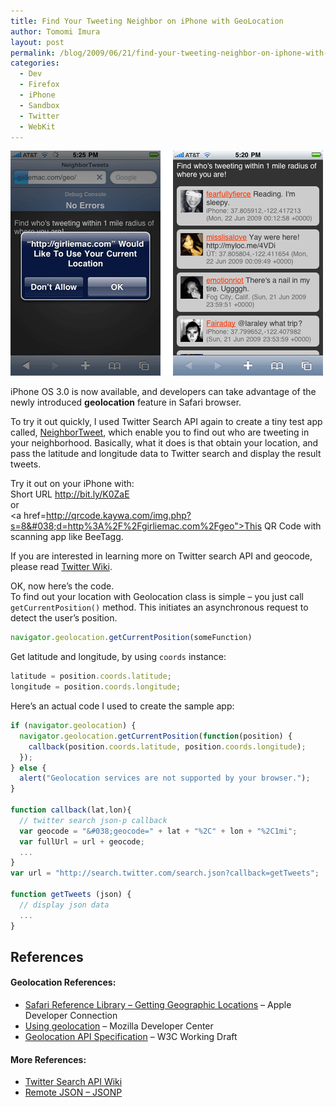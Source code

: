 ```yaml
---
title: Find Your Tweeting Neighbor on iPhone with GeoLocation
author: Tomomi Imura
layout: post
permalink: /blog/2009/06/21/find-your-tweeting-neighbor-on-iphone-with-geolocation/
categories:
  - Dev
  - Firefox
  - iPhone
  - Sandbox
  - Twitter
  - WebKit
---
```

![screenshot][1]

iPhone OS 3.0 is now available, and developers can take advantage of the newly introduced **geolocation** feature in Safari browser.

To try it out quickly, I used Twitter Search API again to create a tiny test app called, <a href="http://girliemac.com/geo" target="_blank" />NeighborTweet</a>, which enable you to find out who are tweeting in your neighborhood. Basically, what it does is that obtain your location, and pass the latitude and longitude data to Twitter search and display the result tweets.

Try it out on your iPhone with:  
Short URL <a href="http://girliemac.com/geo" target="_blank" />http://bit.ly/K0ZaE</a>  
or  
<a href=http://qrcode.kaywa.com/img.php?s=8&#038;d=http%3A%2F%2Fgirliemac.com%2Fgeo">This QR Code</a> with scanning app like BeeTagg.

If you are interested in learning more on Twitter search API and geocode, please read <a href="http://apiwiki.twitter.com/Twitter-Search-API-Method%3A-search" target="_blank">Twitter Wiki</a>.

OK, now here&#8217;s the code.  
To find out your location with Geolocation class is simple &#8211; you just call `getCurrentPosition()` method. This initiates an asynchronous request to detect the user&#8217;s position.

```javascript
navigator.geolocation.getCurrentPosition(someFunction)
```

Get latitude and longitude, by using `coords` instance:

```javascript
latitude = position.coords.latitude;
longitude = position.coords.longitude;
```

Here&#8217;s an actual code I used to create the sample app:

```javascript
if (navigator.geolocation) {  
  navigator.geolocation.getCurrentPosition(function(position) {  
    callback(position.coords.latitude, position.coords.longitude);  
  });
} else {  
  alert("Geolocation services are not supported by your browser.");  
} 

function callback(lat,lon){
  // twitter search json-p callback
  var geocode = "&#038;geocode=" + lat + "%2C" + lon + "%2C1mi"; 
  var fullUrl = url + geocode;   
  ...
}
var url = "http://search.twitter.com/search.json?callback=getTweets";

function getTweets (json) {
  // display json data
  ...
}
```

## References

#### Geolocation References:

*   <a href="http://developer.apple.com/safari/library/documentation/AppleApplications/Reference/SafariWebContent/GettingGeographicalLocations/GettingGeographicalLocations.html" target="_blank">Safari Reference Library &#8211; Getting Geographic Locations</a> &#8211; Apple Developer Connection
*   <a href="https://developer.mozilla.org/En/Using_geolocation" target="_blank">Using geolocation</a> &#8211; Mozilla Developer Center
*   <a href="http://www.w3.org/TR/geolocation-API/" target="_blank">Geolocation API Specification</a> &#8211; W3C Working Draft

#### More References:

*   <a href="http://apiwiki.twitter.com/Twitter-Search-API-Method%3A-search" target="_blank">Twitter Search API Wiki</a>
*   <a href="http://bob.pythonmac.org/archives/2005/12/05/remote-json-jsonp/" target="_blank">Remote JSON &#8211; JSONP</a>

 [1]: /assets/images/wp-content/misc/neighbortweet.png